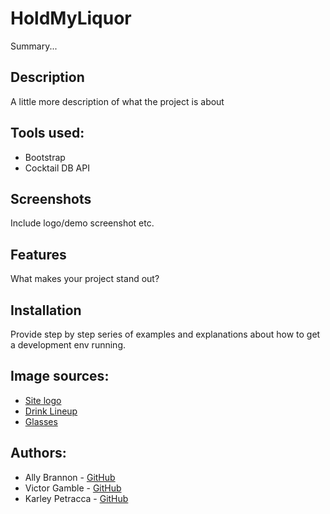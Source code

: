 # HoldMyLiquor

Summary...

## Description

A little more description of what the project is about

## Tools used:

- Bootstrap
- Cocktail DB API

## Screenshots

Include logo/demo screenshot etc.

## Features

What makes your project stand out?

## Installation

Provide step by step series of examples and explanations about how to get a
development env running.

## Image sources:

- [Site logo](https://pixabay.com/vectors/glass-silhouette-drink-alcohol-35622/)
- [Drink
  Lineup](https://pixabay.com/vectors/cocktails-summer-beverages-1419481/)
- [Glasses](https://pixabay.com/photos/party-wine-glasses-bar-bartender-2250007/)

## Authors:

- Ally Brannon - [GitHub](https://github.com/allybrannon)
- Victor Gamble - [GitHub](https://github.com/VictorGamble)
- Karley Petracca - [GitHub](https://github.com/karleypetracca)
